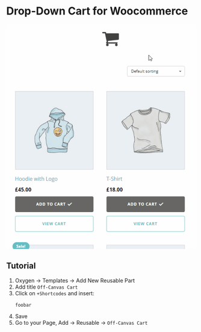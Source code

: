 # Drop-Down Cart for Woocommerce
![Image of Cart](images/drop-down-cart.gif)


## Tutorial
1. Oxygen → Templates → Add New Reusable Part  
2. Add title `Off-Canvas Cart`  
3. Click on ``+Shortcodes`` and insert:
    ```
    foobar
    ```
4. Save
5. Go to your Page, Add → Reusable → `Off-Canvas Cart`
